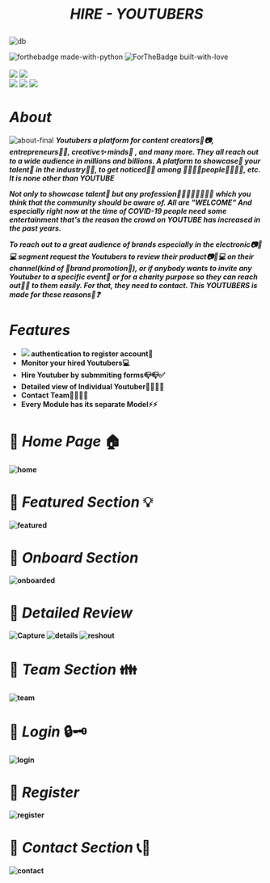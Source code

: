 # <p align="center">_HIRE - YOUTUBERS_</p>
![db](https://user-images.githubusercontent.com/69143883/123768542-0b624780-d8e6-11eb-9a4e-0aab7c56ff8f.gif)


![forthebadge made-with-python](http://ForTheBadge.com/images/badges/made-with-python.svg)
![ForTheBadge built-with-love](http://ForTheBadge.com/images/badges/built-with-love.svg)<br><br>
<img src="https://img.shields.io/badge/Django-092E20?style=for-the-badge&logo=django&logoColor=green&width=400%">&nbsp;<img src="https://img.shields.io/badge/PostgreSQL-316192?style=for-the-badge&logo=postgresql&logoColor=white"><br><img src="https://img.shields.io/badge/HTML5-E34F26?style=for-the-badge&logo=html5&logoColor=white">&nbsp;<img src="https://img.shields.io/badge/CSS3-1572B6?style=for-the-badge&logo=css3&logoColor=white">&nbsp;<img src="https://img.shields.io/badge/Bootstrap-563D7C?style=for-the-badge&logo=bootstrap&logoColor=white">
# _About_
![about-final](https://user-images.githubusercontent.com/69143883/123825902-e76e2880-d91c-11eb-8082-30a96d803d18.png)
_<b>Youtubers<b> a platform for <b>content creators👦📷, entrepreneurs👨‍💼, creative✨ minds🤯 , and many more.<b> They all reach out to a wide audience in <b>millions and billions.<b> A platform to showcase🤹 your <b>talent🎨 in the industry🏢🏢, to get noticed<b>🤳🤳 among 👨‍👨‍👦‍👦people👨‍👨‍👦‍👦, etc. It is none other than YOUTUBE_

_Not only to showcase talent🎨 but any profession👨‍💼👨‍🎤🤾‍♂️🏊‍♂️ which you think that the community should be aware of. All are "WELCOME" And especially right now at the time of COVID-19 people need some entertainment that's the reason the crowd on YOUTUBE has increased in the past years._

_To reach out to a great audience of brands especially in the electronic📷📱💻 segment request the Youtubers to review their product📷📱💻 on their channel(kind of 🎉brand promotion🎉), or if anybody wants to invite any Youtuber to a specific event🎉 or for a charity purpose so they can reach out📮📧 to them easily. For that, they need to contact. This YOUTUBERS is made for these reasons🤔❓_


# _Features_
 - <img src="https://img.shields.io/badge/Facebook-1877F2?style=for-the-badge&logo=facebook&logoColor=white"> authentication to register account🔐
 - Monitor your hired Youtubers💻
 - Hire Youtuber by submmiting forms📪📪✅
 - Detailed view of Individual Youtuber📙📕📘📗
 - Contact Team👨‍👨‍👦‍👦
 - Every Module has its separate Model⚡⚡

# 📌 _Home Page_ 🏠
![home](https://user-images.githubusercontent.com/69143883/125152812-ec2cab00-e16c-11eb-9613-020a00d5be47.PNG)


# 📌 _Featured Section_ 💡
![featured](https://user-images.githubusercontent.com/69143883/125652175-7153483c-c3e9-4f58-8f7d-4b63a2a7a07c.PNG)

# 📌 _Onboard Section_
![onboarded](https://user-images.githubusercontent.com/69143883/125652361-b6a83f53-d5d1-42e9-be51-1210c9f8d791.PNG)

# 📌 _Detailed Review_
![Capture](https://user-images.githubusercontent.com/69143883/126069045-c4dd6dca-0150-4012-a51b-d86cdd9b4cad.PNG)
![details](https://user-images.githubusercontent.com/69143883/126069189-b7d3e5ea-2555-48d9-9a3a-cbf52d67acc8.PNG)
![reshout](https://user-images.githubusercontent.com/69143883/126069196-db6d6b19-cfce-4f00-989e-bd0c700f1a41.PNG)



# 📌 _Team Section_ 👪
![team](https://user-images.githubusercontent.com/69143883/125652374-6f5ad78a-2293-453a-a7dd-290f8d2e9c0e.PNG)

# 📌 _Login_ 🔒🗝️
![login](https://user-images.githubusercontent.com/69143883/125652651-651d7aeb-b224-4586-96fa-42a512a6fce8.PNG)

# 📌 _Register_
![register](https://user-images.githubusercontent.com/69143883/125652676-8ea9b654-6cc4-4908-896e-1687f68f0b45.PNG)

# 📌 _Contact Section_ 📞📲
![contact](https://user-images.githubusercontent.com/69143883/125652786-d89f7da3-aea2-4f73-bd64-39e498d1ae7a.PNG)





